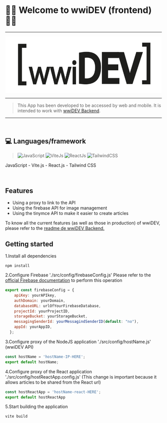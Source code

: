 # 👋🏻 Welcome to wwiDEV (frontend) 👋🏻


---
![Background](https://raw.githubusercontent.com/imLines/imLines/458bc5dcc37b7c99f673863f8c73675ce0f9ecc2/wwiDEV%20Logo%20black%20on%20white.svg)

---


>This App has been developed to be accessed by web and mobile. 
It is intended to work with [wwiDEV Backend](https://github.com/imLines/wwi-dev-backend).
---

&nbsp;





## 💻 Languages/framework
>![JavaScript](https://img.icons8.com/color/48/null/javascript--v1.png) ![ViteJs](https://api.iconify.design/logos/vitejs.svg?width=48&height=48) ![ReactJs](https://img.icons8.com/color/48/null/react-native.png) ![TailwindCSS](https://api.iconify.design/logos/tailwindcss-icon.svg?width=48&height=48)




JavaScript - Vite.js - React.js - Tailwind CSS

&nbsp;

## Features
- Using a proxy to link to the API
- Using the firebase API for image management
- Using the tinymce API to make it easier to create articles

To know all the current features (as well as those in production) of wwiDEV, please refer to the [readme de wwiDEV Backend.](https://github.com/imLines/wwi-dev-backend)

## Getting started
1.Install all dependencies

    npm install
    
2.Configure Firebase './src/config/firebaseConfig.js'
Please refer to the [official Firebase documentation](https://firebase.google.com/docs?hl=fr) to perform this operation

``` js
export const firebaseConfig = {
    apiKey: yourAPIkey,
    authDomain: yourDomain,
    databaseURL: urlOfYourFirebaseDatabase,
    projectId: yourProjectID,
    storageBucket: yourStorageBucket,
    messagingSenderId: yourMessagindSenderID(default: "no"),
    appId: yourAppID,
  };
```
3.Configure proxy of the NodeJS application './src/config/hostName.js' (wwiDEV API) 
``` js
const hostName = 'hostName-IP-HERE';
export default hostName;
```
4.Configure proxy of the React application './src/config/hostReactApp.config.js' 
(This change is important because it allows articles to be shared from the React url)
``` js
const hostReactApp = 'hostName-react-HERE';
export default hostReactApp
```
5.Start building the application
    
    vite build
